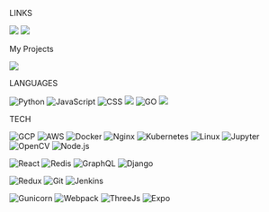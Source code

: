 LINKS

[![](https://img.shields.io/badge/LinkedIn-0077B5?style=for-the-badge&logo=linkedin&logoColor=white)](https://www.linkedin.com/in/ilia-mamulashvili-713302232/)
[![](https://img.shields.io/badge/-%20PORTFOLIO-00ADD8?style=for-the-badge)](https://ilia999x.github.io/portfolio/)

My Projects

[![](https://img.shields.io/badge/-%20FractalQ-AD00D8?style=for-the-badge&logo=replit&logoColor=white)](https://fractalq.com)

LANGUAGES

![Python](https://img.shields.io/badge/Python-3776AB?style=for-the-badge&logo=python&logoColor=white)
![JavaScript](https://img.shields.io/badge/JavaScript-F7DF1E?style=for-the-badge&logo=javascript&logoColor=black)
![CSS](https://img.shields.io/badge/CSS-239120?&style=for-the-badge&logo=css3&logoColor=white)
![](https://img.shields.io/badge/HTML5-E34F26?style=for-the-badge&logo=html5&logoColor=white)
![GO](https://img.shields.io/badge/Go-00ADD8?style=for-the-badge&logo=go&logoColor=white)
![](https://img.shields.io/badge/Shell_Script-292627?style=for-the-badge&logo=gnu-bash&logoColor=white)

TECH

![GCP](https://img.shields.io/badge/-GoogleCloud-000?&logo=GoogleCloud)
![AWS](https://img.shields.io/badge/-AWS-000?&logo=Amazon-AWS&logoColor=F90)
![Docker](https://img.shields.io/badge/-Docker-000?&logo=Docker)
![Nginx](https://img.shields.io/badge/-Nginx-000?&logo=Nginx)
![Kubernetes](https://img.shields.io/badge/-Kubernetes-000?&logo=Kubernetes)
![Linux](https://img.shields.io/badge/-Linux-000?&logo=Linux)
![Jupyter](https://img.shields.io/badge/-Jupyter-000?&logo=jupyter)
![OpenCV](https://img.shields.io/badge/-OpenCV-000?&logo=OpenCV)
![Node.js](https://img.shields.io/badge/-Node.js-000?&logo=node.js)
<!-- ![PyTorch](https://img.shields.io/badge/-PyTorch-000?&logo=PyTorch) -->
![React](https://img.shields.io/badge/-React-000?&logo=React)
![Redis](https://img.shields.io/badge/-Redis-000?&logo=Redis)
![GraphQL](https://img.shields.io/badge/-GraphQl-000?&logo=GraphQl)
![Django](https://img.shields.io/badge/-Django-000?&logo=Django)
<!-- ![TensorFlow](https://img.shields.io/badge/-TensorFlow-000?&logo=TensorFlow) -->
![Redux](https://img.shields.io/badge/-Redux-000?&logo=Redux)
![Git](https://img.shields.io/badge/-Git-000?&logo=Git)
![Jenkins](https://img.shields.io/badge/-Jenkins-000?&logo=Jenkins)
<!-- ![Jest](https://img.shields.io/badge/-Jest-000?&logo=Jest) -->
<!-- ![Ansible](https://img.shields.io/badge/-Ansible-000?&logo=Ansible) -->
![Gunicorn](https://img.shields.io/badge/-Gunicorn-000?&logo=Gunicorn)
![Webpack](https://img.shields.io/badge/-Webpack-000?&logo=Webpack)
![ThreeJs](https://img.shields.io/badge/-ThreeJs-000?&logo=ThreeJs)
![Expo](https://img.shields.io/badge/-Expo-000?&logo=Expo)


<!--  open source projects:

[![](https://img.shields.io/badge/-⚙️%20React%20Graphene%20Django%20Boilerplate-1a1818?style=for-the-badge)](https://github.com/ilia999x/React-Graphene-Django-Boilerplate)
[![](https://img.shields.io/badge/-⚙️%20Golang%20Blobstore-1a1818?style=for-the-badge)](https://github.com/ilia999x/Golang-Blobstore)
-->


